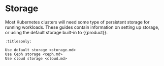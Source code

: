 # Storage

Most Kubernetes clusters will need some type of persistent storage for running
workloads. These guides contain information on setting up storage, or using the
default storage built-in to {{product}}.

```{toctree}
:titlesonly:

Use default storage <storage.md>
Use Ceph storage <ceph.md>
Use cloud storage <cloud.md>
```
